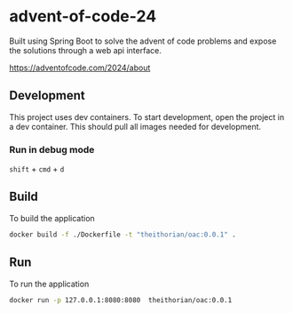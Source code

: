# advent-of-code-24

Built using Spring Boot to solve the advent of code problems and expose the solutions through a web api interface.

https://adventofcode.com/2024/about

## Development

This project uses dev containers. To start development, open the project in a dev container. This should pull all images needed for development.

### Run in debug mode

`shift` + `cmd` + `d`

## Build

To build the application

```sh
docker build -f ./Dockerfile -t "theithorian/oac:0.0.1" .
```

## Run

To run the application

```sh
docker run -p 127.0.0.1:8080:8080  theithorian/oac:0.0.1
```
